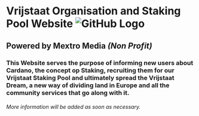 # Vrijstaat Organisation and **Staking Pool** Website               ![GitHub Logo](/images/logo.png)
## Powered by Mextro Media _(Non Profit)_

### This Website serves the purpose of informing new users about Cardano, the concept op Staking, recruiting them for our Vrijstaat Staking Pool and ultimately spread the Vrijstaat Dream, a new way of dividing land in Europe and all the community services that go along with it.


###### More information will be added as soon as necessary.
